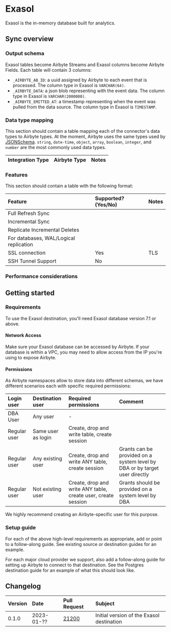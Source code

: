 # Exasol

Exasol is the in-memory database built for analytics.

## Sync overview

### Output schema

Exasol tables become Airbyte Streams and Exasol columns become Airbyte Fields. Each table will contain 3 columns:

* `_AIRBYTE_AB_ID`: a uuid assigned by Airbyte to each event that is processed. The column type in Exasol is `VARCHAR(64)`.
* `_AIRBYTE_DATA`: a json blob representing with the event data. The column type in Exasol is `VARCHAR(2000000)`.
* `_AIRBYTE_EMITTED_AT`: a timestamp representing when the event was pulled from the data source. The column type in Exasol is `TIMESTAMP`.


### Data type mapping

This section should contain a table mapping each of the connector's data types to Airbyte types. At the moment, Airbyte uses the same types used by [JSONSchema](https://json-schema.org/understanding-json-schema/reference/index.html). `string`, `date-time`, `object`, `array`, `boolean`, `integer`, and `number` are the most commonly used data types.

| Integration Type | Airbyte Type | Notes |
| :--- | :--- | :--- |


### Features

This section should contain a table with the following format:

| Feature | Supported? (Yes/No) | Notes |
| :--- | :--- | :--- |
| Full Refresh Sync |  |  |
| Incremental Sync |  |  |
| Replicate Incremental Deletes |  |  |
| For databases, WAL/Logical replication |  |  |
| SSL connection | Yes | TLS |
| SSH Tunnel Support | No |  |

### Performance considerations

## Getting started

### Requirements

To use the Exasol destination, you'll need Exasol database version 7.1 or above.

#### Network Access

Make sure your Exasol database can be accessed by Airbyte. If your database is within a VPC, you may need to allow access from the IP you're using to expose Airbyte.

#### **Permissions**

As Airbyte namespaces allow to store data into different schemas, we have different scenarios each with specific required permissions:

| Login user | Destination user | Required permissions | Comment |
| :--- | :--- | :--- | :--- |
| DBA User | Any user | - |  |
| Regular user | Same user as login | Create, drop and write table, create session |  |
| Regular user | Any existing user | Create, drop and write ANY table, create session | Grants can be provided on a system level by DBA or by target user directly |
| Regular user | Not existing user | Create, drop and write ANY table, create user, create session | Grants should be provided on a system level by DBA |

We highly recommend creating an Airbyte-specific user for this purpose.

### Setup guide

For each of the above high-level requirements as appropriate, add or point to a follow-along guide. See existing source or destination guides for an example.

For each major cloud provider we support, also add a follow-along guide for setting up Airbyte to connect to that destination. See the Postgres destination guide for an example of what this should look like.

## Changelog

| Version | Date       | Pull Request                                             | Subject                                   |
|:--------|:-----------|:---------------------------------------------------------|:------------------------------------------|
| 0.1.0   | 2023-01-?? | [21200](https://github.com/airbytehq/airbyte/pull/21200) | Initial version of the Exasol destination |
